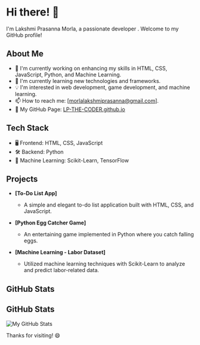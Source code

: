 # Hi there! 👋

I'm Lakshmi Prasanna Morla, a passionate developer . Welcome to my GitHub profile!

## About Me

- 🚀 I'm currently working on enhancing my skills in HTML, CSS, JavaScript, Python, and Machine Learning.
- 🌱 I'm currently learning new technologies and frameworks.
- 💡 I'm interested in web development, game development, and machine learning.
- 📫 How to reach me: [morlalakshmiprasanna@gmail.com].
- 🔗 My GitHub Page: [LP-THE-CODER.github.io](https://lp-the-coder.github.io/To-Do-List/)

## Tech Stack

- 🖥️ Frontend: HTML, CSS, JavaScript
- 🛠️ Backend: Python
- 🤖 Machine Learning: Scikit-Learn, TensorFlow
  

## Projects

- **[To-Do List App]**
  - A simple and elegant to-do list application built with HTML, CSS, and JavaScript.

- **[Python Egg Catcher Game]**
  - An entertaining game implemented in Python where you catch falling eggs.

- **[Machine Learning - Labor Dataset]**
  - Utilized machine learning techniques with Scikit-Learn to analyze and predict labor-related data.



## GitHub Stats
## GitHub Stats

![My GitHub Stats](https://github-readme-stats.vercel.app/api?username=LP-THE-CODER&show_icons=true&theme=radical)



Thanks for visiting! 😄

